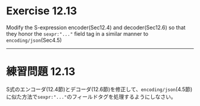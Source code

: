 # Exercise 12.13
Modify the S-expression encoder(Sec12.4) and decoder(Sec12.6) so that they honor the `sexpr:"..."` field tag in a similar manner to `encoding/json`(Sec4.5)

---
# 練習問題 12.13
S式のエンコーダ(12.4節)とデコーダ(12.6節)を修正して、`encoding/json`(4.5節)に似た方法で`sexpr:"..."`のフィールドタグを処理するようにしなさい。
